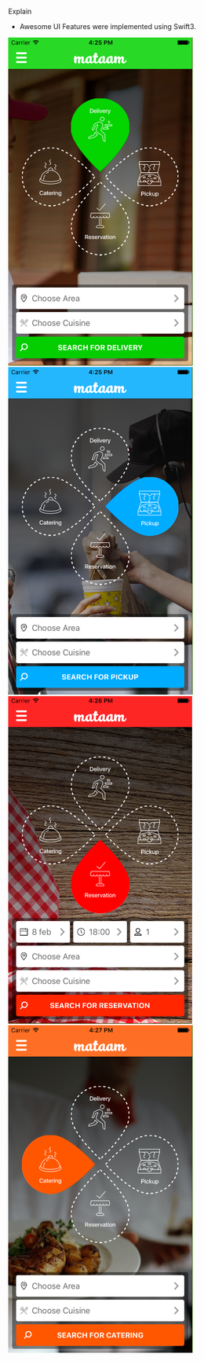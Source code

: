 Explain

- Awesome UI Features were implemented using Swift3.

![Alt text](https://github.com/DennisVanBasten/Frontend-Development-Using-Swift-3/blob/master/1delivery.png "Delievery") 
![Alt text](https://github.com/DennisVanBasten/Frontend-Development-Using-Swift-3/blob/master/1pickup.png "Pickup") 
![Alt text](https://github.com/DennisVanBasten/Frontend-Development-Using-Swift-3/blob/master/1reservation.png "Reservation") 
![Alt text](https://github.com/DennisVanBasten/Frontend-Development-Using-Swift-3/blob/master/1catering.png "Catering")
